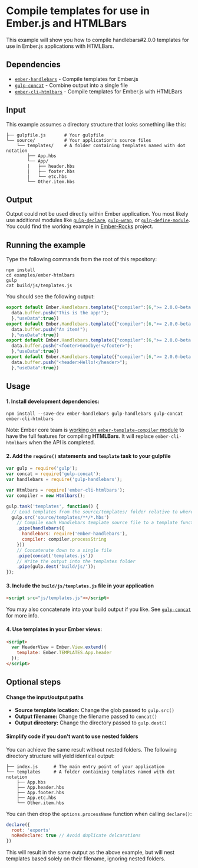 # Compile templates for use in Ember.js and HTMLBars

This example will show you how to compile handlebars#2.0.0 templates for use in Ember.js applications with HTMLBars.

## Dependencies

* [`ember-handlebars`](https://www.npmjs.org/package/ember-handlebars) - Compile templates for Ember.js
* [`gulp-concat`](https://www.npmjs.org/package/gulp-concat) - Combine output into a single file
* [`ember-cli-htmlbars`](https://www.npmjs.org/package/ember-cli-htmlbars) - Compile templates for Ember.js with HTMLBars

## Input

This example assumes a directory structure that looks something like this:

```
├── gulpfile.js       # Your gulpfile
└── source/           # Your application's source files
    └── templates/    # A folder containing templates named with dot notation
        ├── App.hbs
        └── App/
        |   ├── header.hbs
        |   ├── footer.hbs
        |   └── etc.hbs
        └── Other.item.hbs
```

## Output

Output could not be used directly within Ember application. You most likely use additional modules like  [`gulp-declare`](https://www.npmjs.org/package/gulp-declare), [`gulp-wrap`](https://www.npmjs.org/package/gulp-wrap), or [`gulp-define-module`](https://www.npmjs.org/package/gulp-define-module). You could find the working example in [Ember-Rocks](https://www.npmjs.com/package/ember-rocks) project.

## Running the example

Type the following commands from the root of this repository:

```
npm install
cd examples/ember-htmlbars
gulp
cat build/js/templates.js
```
You should see the following output:

```js
export default Ember.Handlebars.template({"compiler":[6,">= 2.0.0-beta.1"],"main":function(depth0,helpers,partials,data) {
  data.buffer.push("This is the app!");
  },"useData":true})
export default Ember.Handlebars.template({"compiler":[6,">= 2.0.0-beta.1"],"main":function(depth0,helpers,partials,data) {
  data.buffer.push("An item!");
  },"useData":true})
export default Ember.Handlebars.template({"compiler":[6,">= 2.0.0-beta.1"],"main":function(depth0,helpers,partials,data) {
  data.buffer.push("<footer>Goodbye!</footer>");
  },"useData":true})
export default Ember.Handlebars.template({"compiler":[6,">= 2.0.0-beta.1"],"main":function(depth0,helpers,partials,data) {
  data.buffer.push("<header>Hello!</header>");
  },"useData":true})
```

## Usage

#### 1. Install development dependencies:

```shell
npm install --save-dev ember-handlebars gulp-handlebars gulp-concat ember-cli-htmlbars
```

Note: Ember core team is [working on `ember-template-compiler` module](https://github.com/emberjs/ember.js/issues/9911) to have the full features for compiling **HTMLBars**. It will replace `ember-cli-htmlbars` when the API is completed.

#### 2. Add the `require()` statements and `template` task to your gulpfile

```js
var gulp = require('gulp');
var concat = require('gulp-concat');
var handlebars = require('gulp-handlebars');

var Htmlbars = require('ember-cli-htmlbars');
var compiler = new Htmlbars();

gulp.task('templates', function() {
  // Load templates from the source/templates/ folder relative to where gulp was executed
  gulp.src('source/templates/**/*.hbs')
    // Compile each Handlebars template source file to a template function using Ember's Handlebars
    .pipe(handlebars({
      handlebars: require('ember-handlebars'),
      compiler: compiler.processString
    }))
    // Concatenate down to a single file
    .pipe(concat('templates.js'))
    // Write the output into the templates folder
    .pipe(gulp.dest('build/js/'));
});
```

#### 3. Include the `build/js/templates.js` file in your application
```html
<script src="js/templates.js"></script>
```

You may also concatenate into your build output if you like. See [`gulp-concat`](https://www.npmjs.org/package/gulp-concat) for more info.

#### 4. Use templates in your Ember views:
```html
<script>
  var HeaderView = Ember.View.extend({
    template: Ember.TEMPLATES.App.header
  });
</script>
```

## Optional steps

#### Change the input/output paths

* **Source template location:** Change the glob passed to `gulp.src()`
* **Output filename:** Change the filename passed to `concat()`
* **Output directory:** Change the directory passed to `gulp.dest()`

#### Simplify code if you don't want to use nested folders

You can achieve the same result without nested folders. The following directory structure will yield identical output:

```
├── index.js      # The main entry point of your application
└── templates     # A folder containing templates named with dot notation
    ├── App.hbs
    ├── App.header.hbs
    ├── App.footer.hbs
    ├── App.etc.hbs
    └── Other.item.hbs
```

You can then drop the `options.processName` function when calling `declare()`:

```js
declare({
  root: 'exports'
  noRedeclare: true // Avoid duplicate delcarations
})
```

This will result in the same output as the above example, but will nest templates based solely on their filename, ignoring nested folders.
